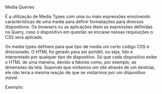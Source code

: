 Media Queries

É a utilização de Media Types com uma ou mais expressões envolvendo características de uma media para definir formatações para diversos dispositivos. Os browsers ou as aplicações lêem as expressões definidas na Query, caso o dispositivo em questão se encaixe nessas requisições o CSS será aplicado.

Os media types definem para que tipo de media um certo código CSS é direcionado. O HTML foi gerado para ser portátil, ou seja, lido e interpretado por qualquer tipo de dispositivo. Só que cada dispositivo exibe o HTML de uma maneira, devido a fatores como, por exemplo, as dimensões da tela. Supondo que visitamos um site através de um desktop, ele não teria a mesma reação de que se visitarmos por um dispositivo móvel.

Exemplo:
<style>
    @media (max-width: 600px)
    {
        .facet_sidebar
        {
            display: none;
        }
    }
</style>